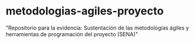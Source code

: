 # metodologias-agiles-proyecto
"Repositorio para la evidencia: Sustentación de las metodologías ágiles y herramientas de programación del proyecto (SENA)"
